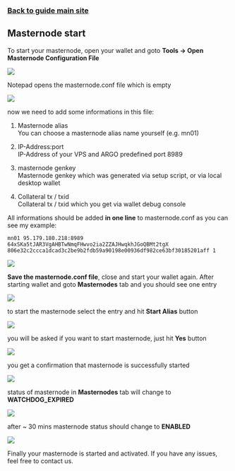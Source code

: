 ### **[Back to guide main site](readme.md)**

## Masternode start

To start your masternode, open your wallet and goto **Tools -> Open Masternode Configuration File**

<img src="https://node-support.network/coins/argo/mn-guide/masternode_start/1.png">

Notepad opens the masternode.conf file which is empty

<img src="https://node-support.network/coins/argo/mn-guide/masternode_start/2.png">

now we need to add some informations in this file:
1. Masternode alias\
    You can choose a masternode alias name yourself (e.g. mn01)
    
2. IP-Address:port\
    IP-Address of your VPS and ARGO predefined port 8989

3. masternode genkey\
    Masternode genkey which was generated via setup script, or via local desktop wallet

4. Collateral tx / txid\
    Collateral tx / txid which you get via wallet debug console

All informations should be added **in one line** to masternode.conf as you can see my example:

`mn01 95.179.180.218:8989 64xSKa5tJAR3VgAHBTwNmqFHwvo2ia2ZZAJHwqkhJGoQBMt2tgX 806e32c2ccca1dcad3c2be9b2fdb59a90198e00936df982ce63bf30185201aff 1`

<img src="https://node-support.network/coins/argo/mn-guide/masternode_start/3.png">

**Save the masternode.conf file**, close and start your wallet again. After starting wallet and goto **Masternodes** tab and you should see one entry

<img src="https://node-support.network/coins/argo/mn-guide/masternode_start/4.png">

to start the masternode select the entry and hit **Start Alias** button

<img src="https://node-support.network/coins/argo/mn-guide/masternode_start/5.png">

you will be asked if you want to start masternode, just hit **Yes** button

<img src="https://node-support.network/coins/argo/mn-guide/masternode_start/6.png">

you get a confirmation that masternode is successfully started

<img src="https://node-support.network/coins/argo/mn-guide/masternode_start/7.png">

status of masternode in **Masternodes** tab will change to **WATCHDOG_EXPIRED**

<img src="https://node-support.network/coins/argo/mn-guide/masternode_start/8.png">

after ~ 30 mins masternode status should change to **ENABLED**

<img src="https://node-support.network/coins/argo/mn-guide/masternode_start/9.png">

Finally your masternode is started and activated. If you have any issues, feel free to contact us.
